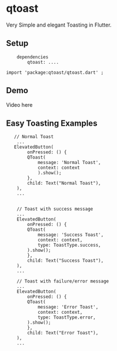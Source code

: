 # qtoast

Very Simple and elegant Toasting in Flutter.

## Setup


        dependencies
            qtoast: ....

    import 'package:qtoast/qtoast.dart' ;


## Demo

Video here

## Easy Toasting Examples

       // Normal Toast
        ...
       ElevatedButton(
            onPressed: () {
            QToast(
                message: 'Normal Toast', 
                context: context
                ).show();
            },
            child: Text("Normal Toast"),
        ),
        ...


        // Toast with success message
        ...
        ElevatedButton(
            onPressed: () {
            QToast(
                message: 'Success Toast',
                context: context,
                type: ToastType.success,
            ).show();
            },
            child: Text("Success Toast"),
        ),
        ...

        // Toast with failure/error message
        ...
        ElevatedButton(
            onPressed: () {
            QToast(
                message: 'Error Toast',
                context: context,
                type: ToastType.error,
            ).show();
            },
            child: Text("Error Toast"),
        ),
        ...

